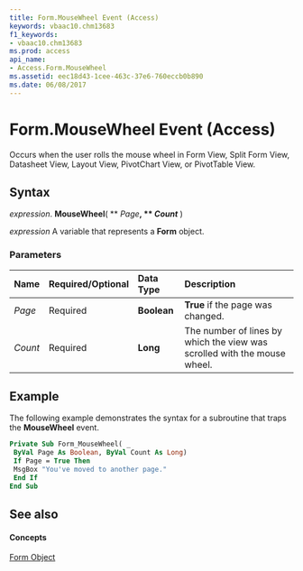 ```yaml
---
title: Form.MouseWheel Event (Access)
keywords: vbaac10.chm13683
f1_keywords:
- vbaac10.chm13683
ms.prod: access
api_name:
- Access.Form.MouseWheel
ms.assetid: eec18d43-1cee-463c-37e6-760eccb0b890
ms.date: 06/08/2017
---
```



# Form.MouseWheel Event (Access)

Occurs when the user rolls the mouse wheel in Form View, Split Form View, Datasheet View, Layout View, PivotChart View, or PivotTable View.


## Syntax

 _expression_. **MouseWheel**( ** _Page_**, ** _Count_** )

 _expression_ A variable that represents a **Form** object.


### Parameters



|**Name**|**Required/Optional**|**Data Type**|**Description**|
|:-----|:-----|:-----|:-----|
| _Page_|Required|**Boolean**|**True** if the page was changed.|
| _Count_|Required|**Long**|The number of lines by which the view was scrolled with the mouse wheel.|

## Example

The following example demonstrates the syntax for a subroutine that traps the  **MouseWheel** event.


```vb
Private Sub Form_MouseWheel( _ 
 ByVal Page As Boolean, ByVal Count As Long) 
 If Page = True Then 
 MsgBox "You've moved to another page." 
 End If 
End Sub
```


## See also


#### Concepts


[Form Object](form-object-access.md)

